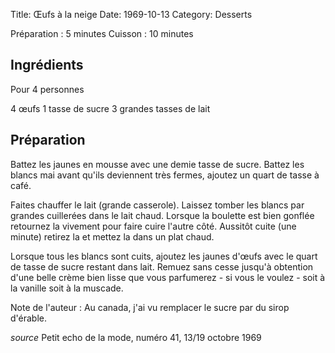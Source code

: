 Title: Œufs à la neige
Date: 1969-10-13
Category: Desserts

Préparation : 5 minutes
Cuisson : 10 minutes

## Ingrédients

Pour 4 personnes

4 œufs
1 tasse de sucre
3 grandes tasses de lait

## Préparation

Battez les jaunes en mousse avec une demie tasse de sucre. Battez les blancs mai
avant qu'ils deviennent très fermes, ajoutez un quart de tasse à café.

Faites chauffer le lait (grande casserole). Laissez tomber les blancs par grandes
cuillerées dans le lait chaud. Lorsque la boulette est bien gonflée retournez la
vivement pour faire cuire l'autre côté.
Aussitôt cuite (une minute) retirez la et mettez la dans un plat chaud.

Lorsque tous les blancs sont cuits, ajoutez les jaunes d'œufs avec le quart de
tasse de sucre restant dans lait. Remuez sans cesse jusqu'à obtention d'une belle crème
bien lisse que vous parfumerez - si vous le voulez - soit à la vanille soit à la
muscade.

  Note de l'auteur : Au canada, j'ai vu remplacer le sucre par du sirop d'érable.

*source* Petit echo de la mode, numéro 41, 13/19 octobre 1969
